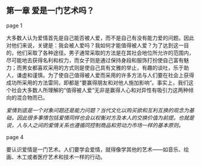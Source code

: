 ## 第一章 爱是一门艺术吗？

page 1

大多数人认为爱情首先是自己能否被人爱，而不是自己有没有能力爱的问题。因此对他们来说，关键是：我会被人爱吗？我如何才能值得被人爱？为了达到这一目的，他们采取了各种途径。男子通常采取的方法是在其社会地位所允许的范围内，尽可能地去获得名利和权力，而女子则是通过保持身段和服饰打扮使自己富有魅力；而男女都喜欢采用的方式则是使自己具有文雅的举止，有趣的谈吐，乐于助人，谦虚和谨慎。为了使自己值得被人爱而采用的许多方法与人们要在社会上获得成功所采用的方法雷同，即都是“要赢得朋友和对他人施加影响”。事实上，我们这个社会大多数人所理解的“值得被人爱”无非是赢得人心和对异性有吸引力这两种倾向的混合物而已。

*爱情到底是一个对象问题还是能力问题？当代文化以购买欲和互利互换的观念为基础，因此很多事情包括爱情同样也会以权衡对方及本人的交换价值为前提。也就是说，人与人之间的爱情关系也遵循同控制商品和劳动力市场一样的基本原则。*

page 4

要认识爱情是一门艺术。人们要学会爱情，就得像学其他的艺术——如音乐、绘画、木工或者医疗艺术和技术一样的行动。
